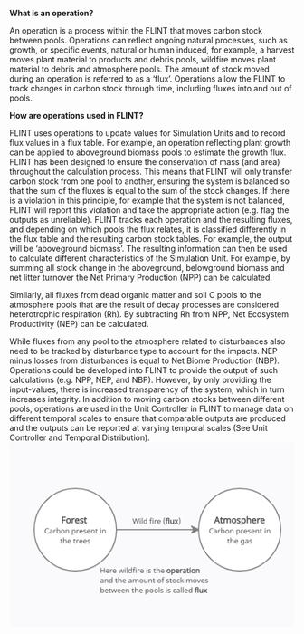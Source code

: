 **What is an operation?**

An operation is a process within the FLINT that moves carbon stock between pools. Operations can reflect ongoing natural processes, such as growth, or specific events, natural or human induced, for example, a harvest moves plant material to products and debris pools, wildfire moves plant material to debris and atmosphere pools. The amount of stock moved during an operation is referred to as a ‘flux’. Operations allow the FLINT to track changes in carbon stock through time, including fluxes into and out of pools.

**How are operations used in FLINT?**

FLINT uses operations to update values for Simulation Units and to record flux values in a flux table. For example, an operation reflecting plant growth can be applied to aboveground biomass pools to estimate the growth flux. FLINT has been designed to ensure the conservation of mass (and area) throughout the calculation process. This means that FLINT will only transfer carbon stock from one pool to another, ensuring the system is balanced so that the sum of the fluxes is equal to the sum of the stock changes. If there is a violation in this principle, for example that the system is not balanced, FLINT will report this violation and take the appropriate action (e.g. flag the outputs as unreliable).
FLINT tracks each operation and the resulting fluxes, and depending on which pools the flux relates, it is classified differently in the flux table and the resulting carbon stock tables. For example, the output will be ‘aboveground biomass’. The resulting information can then be used to calculate different characteristics of the Simulation Unit. For example, by summing all stock change in the aboveground, belowground biomass and net litter turnover the Net Primary Production (NPP) can be calculated.

Similarly, all fluxes from dead organic matter and soil C pools to the atmosphere pools that are the result of decay processes are considered heterotrophic respiration (Rh). By subtracting Rh from NPP, Net Ecosystem Productivity (NEP) can be calculated.

While fluxes from any pool to the atmosphere related to disturbances also need to be tracked by disturbance type to account for the impacts. NEP minus losses from disturbances is equal to Net Biome Production (NBP).
Operations could be developed into FLINT to provide the output of such calculations (e.g. NPP, NEP, and NBP). However, by only providing the input-values, there is increased transparency of the system, which in turn increases integrity. 
In addition to moving carbon stocks between different pools, operations are used in the Unit Controller in FLINT to manage data on different temporal scales to ensure that comparable outputs are produced and the outputs can be reported at varying temporal scales (See Unit Controller and Temporal Distribution). 
![Carbon Pool image](images/operation_pic.png)

